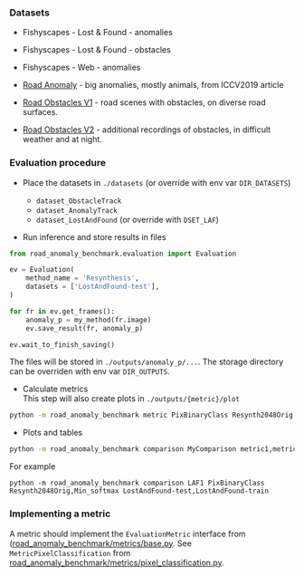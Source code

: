 
### Datasets

* Fishyscapes - Lost & Found - anomalies
* Fishyscapes - Lost & Found - obstacles
* Fishyscapes - Web - anomalies

* [Road Anomaly](doc/RoadAnomaly.md) - big anomalies, mostly animals, from ICCV2019 article
* [Road Obstacles V1](https://arxiv.org/abs/2012.13633) - road scenes with obstacles, on diverse road surfaces.
* [Road Obstacles V2](doc/RoadObstaclesV2.md) - additional recordings of obstacles, in difficult weather and at night.


### Evaluation procedure


* Place the datasets in `./datasets` (or override with env var `DIR_DATASETS`)
  * `dataset_ObstacleTrack`
  * `dataset_AnomalyTrack`
  * `dataset_LostAndFound` (or override with `DSET_LAF`)

* Run inference and store results in files

```python
from road_anomaly_benchmark.evaluation import Evaluation

ev = Evaluation(
	method_name = 'Resynthesis', 
	datasets = ['LostAndFound-test'], 
)

for fr in ev.get_frames():
	anomaly_p = my_method(fr.image)
	ev.save_result(fr, anomaly_p)

ev.wait_to_finish_saving()
```

The files will be stored in `./outputs/anomaly_p/...`. The storage directory can be overriden with env var `DIR_OUTPUTS`.

* Calculate metrics  
This step will also create plots in `./outputs/{metric}/plot`

```bash
python -m road_anomaly_benchmark metric PixBinaryClass Resynth2048Orig LostAndFound-test
```

* Plots and tables

```bash
python -m road_anomaly_benchmark comparison MyComparison metric1,metric2 method1,method2 dset1,dset2
```
For example
```
python -m road_anomaly_benchmark comparison LAF1 PixBinaryClass Resynth2048Orig,Min_softmax LostAndFound-test,LostAndFound-train
```

### Implementing a metric

A metric should implement the `EvaluationMetric` interface from ([road_anomaly_benchmark/metrics/base.py](road_anomaly_benchmark/metrics/base.py).
See `MetricPixelClassification` from [road_anomaly_benchmark/metrics/pixel_classification.py](road_anomaly_benchmark/metrics/pixel_classification.py).


